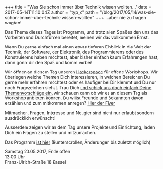 +++
title = "Was Sie schon immer über Technik wissen wollten..."
date = 2017-05-14T11:10:04Z
author = "typ_o"
path = "/blog/2017/05/14/was-sie-schon-immer-uber-technik-wissen-wollten"
+++
…aber nie zu fragen wagten\!  
  
Das Thema dieses Tages ist Programm, und trotz allen Spaßes den uns das
Vorbeiten und Durchführen bereitet, meinen wir das vollkommen Ernst.  
  
Wenn Du gerne einfach mal einen etwas tieferen Einblick in die Welt der
Technik, der Software, der Elektronik, des Programmierens oder des
Konstruierens haben möchtest, aber bisher einfach kaum Erfahrungen hast,
dann gönn‘ dir den Spaß und komm vorbei\!  
  
Wir öffnen an diesem Tag unseren
[Hackerspace](http://flipdot.org/wiki/FAQ) für offene Workshops. Wir
überlegen welche Themen Dich interessieren, in welchen Bereichen Du
gerne mehr erfahren möchtest oder es häufiger bei Dir klemmt und Du nur
noch Fragezeichen siehst. Trau Dich [und schick uns doch einfach Deine
Themenvorschläge ein](http://flipdot.org/wiki/Kontakt), wir schauen dann
ob wir es an diesem Tag als Workshop anbieten können. Du willst Freunde
und Bekannten davon erzählen und zum mitkommen anregen? [Hier der
Flyer](http://flipdot.org/wiki/Was%20Sie%20schon%20immer%20%C3%BCber%20Technik%20wissen%20wollten...?action=AttachFile&do=view&target=FD_technikworkshop.pdf)  
  
Mitmachen, Fragen, Interesse und Neugier sind nicht nur erlaubt sondern
ausdrücklich erwünscht\!  
  
Ausserdem zeigen wir an dem Tag unsere Projekte und Einrichtung, laden
Dich ein Fragen zu stellen und mitzumachen.  
  
Das Programm [ist
hier](http://flipdot.org/wiki/Was%20Sie%20schon%20immer%20%25C3%25BCber%20Technik%20wissen%20wollten...)
(Runterscrollen, Änderungen bis zuletzt möglich)  
  
Samstag 20.05.2017, Ende offen  
13:00 Uhr  
Franz-Ulrich-Straße 18 Kassel
